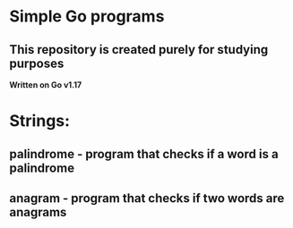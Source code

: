 # Simple Go programs
## This repository is created purely for studying purposes
**Written on Go v1.17**

# Strings:
## palindrome - program that checks if a word is a palindrome

## anagram - program that checks if two words are anagrams